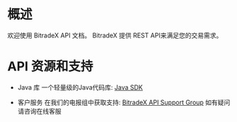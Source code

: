 # 概述 <!-- {docsify-ignore-all} -->

欢迎使用 BitradeX API 文档。 BitradeX 提供 REST API来满足您的交易需求。

# API 资源和支持

- Java 库
  一个轻量级的Java代码库: [Java SDK](https://github.com/bitradex/api-bitradex.com)


- 客户服务
  在我们的电报组中获取支持:  [BitradeX API Support Group](https://t.me/BitradeXOfficial)
  如有疑问请咨询在线客服

